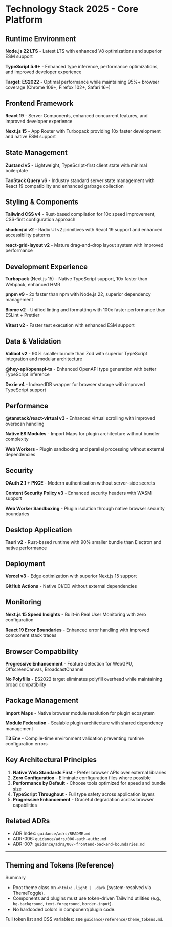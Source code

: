 # Technology Stack 2025 - Core Platform

## Runtime Environment

**Node.js 22 LTS** - Latest LTS with enhanced V8 optimizations and superior ESM support

**TypeScript 5.6+** - Enhanced type inference, performance optimizations, and improved developer experience

**Target: ES2022** - Optimal performance while maintaining 95%+ browser coverage (Chrome 109+, Firefox 102+, Safari 16+)

## Frontend Framework

**React 19** - Server Components, enhanced concurrent features, and improved developer experience

**Next.js 15** - App Router with Turbopack providing 10x faster development and native ESM support

## State Management

**Zustand v5** - Lightweight, TypeScript-first client state with minimal boilerplate

**TanStack Query v6** - Industry standard server state management with React 19 compatibility and enhanced garbage collection

## Styling & Components

**Tailwind CSS v4** - Rust-based compilation for 10x speed improvement, CSS-first configuration approach

**shadcn/ui v2** - Radix UI v2 primitives with React 19 support and enhanced accessibility patterns

**react-grid-layout v2** - Mature drag-and-drop layout system with improved performance

## Development Experience

**Turbopack** (Next.js 15) - Native TypeScript support, 10x faster than Webpack, enhanced HMR

**pnpm v9** - 2x faster than npm with Node.js 22, superior dependency management

**Biome v2** - Unified linting and formatting with 100x faster performance than ESLint + Prettier

**Vitest v2** - Faster test execution with enhanced ESM support

## Data & Validation

**Valibot v2** - 90% smaller bundle than Zod with superior TypeScript integration and modular architecture

**@hey-api/openapi-ts** - Enhanced OpenAPI type generation with better TypeScript inference

**Dexie v4** - IndexedDB wrapper for browser storage with improved TypeScript support

## Performance

**@tanstack/react-virtual v3** - Enhanced virtual scrolling with improved overscan handling

**Native ES Modules** - Import Maps for plugin architecture without bundler complexity

**Web Workers** - Plugin sandboxing and parallel processing without external dependencies

## Security

**OAuth 2.1 + PKCE** - Modern authentication without server-side secrets

**Content Security Policy v3** - Enhanced security headers with WASM support

**Web Worker Sandboxing** - Plugin isolation through native browser security boundaries

## Desktop Application

**Tauri v2** - Rust-based runtime with 90% smaller bundle than Electron and native performance

## Deployment

**Vercel v3** - Edge optimization with superior Next.js 15 support

**GitHub Actions** - Native CI/CD without external dependencies

## Monitoring

**Next.js 15 Speed Insights** - Built-in Real User Monitoring with zero configuration

**React 19 Error Boundaries** - Enhanced error handling with improved component stack traces

## Browser Compatibility

**Progressive Enhancement** - Feature detection for WebGPU, OffscreenCanvas, BroadcastChannel

**No Polyfills** - ES2022 target eliminates polyfill overhead while maintaining broad compatibility

## Package Management

**Import Maps** - Native browser module resolution for plugin ecosystem

**Module Federation** - Scalable plugin architecture with shared dependency management

**T3 Env** - Compile-time environment validation preventing runtime configuration errors

## Key Architectural Principles

1. **Native Web Standards First** - Prefer browser APIs over external libraries
2. **Zero Configuration** - Eliminate configuration files where possible
3. **Performance by Default** - Choose tools optimized for speed and bundle size
4. **TypeScript Throughout** - Full type safety across application layers
5. **Progressive Enhancement** - Graceful degradation across browser capabilities

## Related ADRs

- ADR Index: `guidance/adrs/README.md`
- ADR-006: `guidance/adrs/006-auth-authz.md`
- ADR-007: `guidance/adrs/007-frontend-backend-boundaries.md`

---

## Theming and Tokens (Reference)

Summary

- Root theme class on `<html>`: `.light | .dark` (system-resolved via ThemeToggle).
- Components and plugins must use token-driven Tailwind utilities (e.g., `bg-background`, `text-foreground`, `border-input`).
- No hardcoded colors in component/plugin code.

Full token list and CSS variables: see `guidance/reference/theme_tokens.md`.
